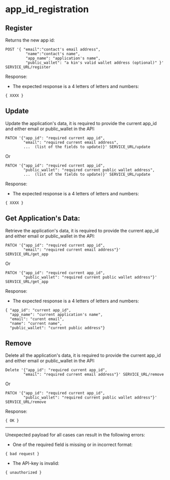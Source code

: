 # app_id_registration

Register
-
Returns the new app id:
```
POST '{ "email":"contact's email address",
         "name":"contact's name",
         "app_name": "application's name",
         "public_wallet": "a kin's valid wallet address (optional)" }' SERVICE_URL/register
```

Response:
- The expected response is a 4 letters of letters and numbers:
```
{ XXXX }
```

Update
-
Update the application's data, it is required to provide the current app_id and either email or public_wallet in the API:
```
PATCH '{"app_id": "required current app_id",
        "email": "required current email address",
        ...  (list of the fields to update)}' SERVICE_URL/update
```
Or
```
PATCH '{"app_id": "required current app_id",
        "public_wallet": "required current public wallet address",
        ...  (list of the fields to update)}' SERVICE_URL/update
```
Response:
- The expected response is a 4 letters of letters and numbers:
```
{ XXXX }
```

Get Application's Data:
-
Retrieve the application's data, it is required to provide the current app_id and either email or public_wallet in the API:
```
PATCH '{"app_id": "required current app_id",
        "email": "required current email address"}' SERVICE_URL/get_app
```
Or
```
PATCH '{"app_id": "required current app_id",
        "public_wallet": "required current public wallet address"}' SERVICE_URL/get_app
```
Response:
- The expected response is a 4 letters of letters and numbers:
```
{ "app_id": "current app_id",
  "app_name": "current application's name",
  "email": "curent email",
  "name": "current name",
  "public_wallet": "current public address"}
```

Remove
-
Delete all the application's data, it is required to provide the current app_id and either email or public_wallet in the API:
```
Delete '{"app_id": "required current app_id",
        "email": "required current email address"}' SERVICE_URL/remove
```
Or
```
PATCH '{"app_id": "required current app_id",
        "public_wallet": "required current public wallet address"}' SERVICE_URL/remove
```
Response:
```
{ OK }
```

---
Unexpected payload for all cases can result in the following errors:
- One of the required field is missing or in incorrect format:
```
{ bad request }
```
- The API-key is invalid:
```
{ unauthorized }
```

